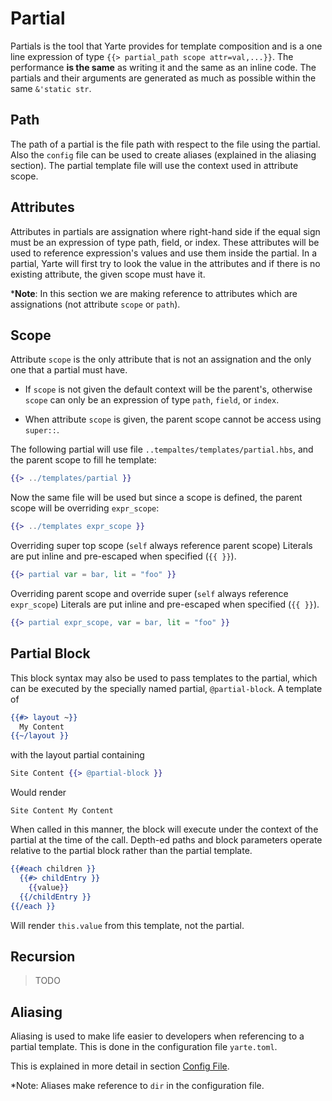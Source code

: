 # Partial

Partials is the tool that Yarte provides for  template composition and is a one line expression of type 
`{{> partial_path scope attr=val,...}}`. The performance **is the same** as writing it and the same as an inline code. 
The partials and their arguments are generated as much as possible within the same `&'static str`. 


## Path
The path of a partial is the file path with respect to the file using the partial. Also the `config` file can be used to 
create aliases (explained in the aliasing section). The partial template file will use the context used in attribute 
scope.


## Attributes
Attributes in partials are assignation where right-hand side if the equal sign must be an expression of type path, 
field, or index. These attributes will be used to reference expression's values and use them inside the partial. 
In a partial, Yarte will first try to look the value in the attributes and if there is no existing attribute, the given 
scope must have it.

*__Note__: In this section we are making reference to attributes which are assignations (not attribute `scope` or 
`path`).


## Scope
Attribute `scope` is the only attribute that is not an assignation and the only one that a partial must have. 
- If `scope` is not given the default context will be the parent's, otherwise `scope` can only be an expression of type 
`path`, `field`, or `index`.

- When attribute `scope` is given, the parent scope cannot be access using `super::`.

The following partial will use file `..tempaltes/templates/partial.hbs`, and the parent scope to fill he template:
```handlebars
{{> ../templates/partial }}
```

Now the same file will be used but since a scope is defined, the parent scope will be overriding `expr_scope`:
```handlebars
{{> ../templates expr_scope }}
```

Overriding super top scope (`self` always reference parent scope)
Literals are put inline and pre-escaped when specified (`{{ }}`).
```handlebars
{{> partial var = bar, lit = "foo" }}
```

Overriding parent scope and override super (`self` always reference `expr_scope`)
Literals are put inline and pre-escaped when specified (`{{ }}`).
```handlebars
{{> partial expr_scope, var = bar, lit = "foo" }}
```

## Partial Block
This block syntax may also be used to pass templates to the partial, which 
can be executed by the specially named partial, `@partial-block`. A template of

```handlebars
{{#> layout ~}}
  My Content
{{~/layout }}
```

with the layout partial containing

```handlebars
Site Content {{> @partial-block }}
```

Would render
```
Site Content My Content
```

When called in this manner, the block will execute under the context of the partial at the time of the call. 
Depth-ed paths and block parameters operate relative to the partial block rather than the partial template.

```handlebars
{{#each children }}
  {{#> childEntry }}
    {{value}}
  {{/childEntry }}
{{/each }}
```

Will render `this.value` from this template, not the partial.

## Recursion
> TODO

## Aliasing
Aliasing is used to make life easier to developers when referencing to a partial template. This is done in the 
configuration file `yarte.toml`. 

This is explained in more detail in section [Config File](../config.md).

*Note: Aliases make reference to `dir` in the configuration file.
